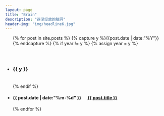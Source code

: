 ```yaml
---
layout: page
title: "Brain"
description: "逐渐绽放的脑洞"
header-img: "img/headline6.jpg"
---
```



<ul class="listing">
{% for post in site.posts %}
  {% capture y %}{{post.date | date:"%Y"}}{% endcapture %}
  {% if year != y %}
    {% assign year = y %}
     <h3><br /><br /><li class="listing-seperator">{{ y }}<br /><br /></h3>
</li>
  {% endif %}
 
  <li class="listing-item">
   <h4> <time datetime="{{ post.date | date:"%m-%d" }}">{{ post.date | date:"%m-%d" }}</time>
    &nbsp;&nbsp;&nbsp;&nbsp;
    <a href="{{ post.url }}" title="{{ post.title }}">{{ post.title }}</a>
    </h4>
  </li>
{% endfor %}
</ul>



